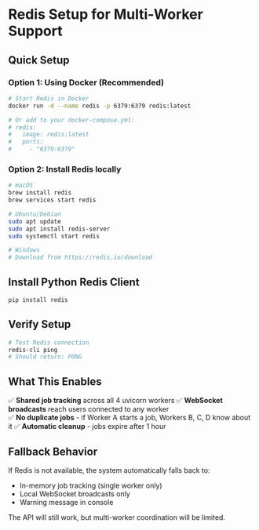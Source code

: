 # Redis Setup for Multi-Worker Support

## Quick Setup

### Option 1: Using Docker (Recommended)
```bash
# Start Redis in Docker
docker run -d --name redis -p 6379:6379 redis:latest

# Or add to your docker-compose.yml:
# redis:
#   image: redis:latest
#   ports:
#     - "6379:6379"
```

### Option 2: Install Redis locally
```bash
# macOS
brew install redis
brew services start redis

# Ubuntu/Debian
sudo apt update
sudo apt install redis-server
sudo systemctl start redis

# Windows
# Download from https://redis.io/download
```

## Install Python Redis Client
```bash
pip install redis
```

## Verify Setup
```bash
# Test Redis connection
redis-cli ping
# Should return: PONG
```

## What This Enables

✅ **Shared job tracking** across all 4 uvicorn workers
✅ **WebSocket broadcasts** reach users connected to any worker  
✅ **No duplicate jobs** - if Worker A starts a job, Workers B, C, D know about it
✅ **Automatic cleanup** - jobs expire after 1 hour

## Fallback Behavior

If Redis is not available, the system automatically falls back to:
- In-memory job tracking (single worker only)
- Local WebSocket broadcasts only
- Warning message in console

The API will still work, but multi-worker coordination will be limited.
